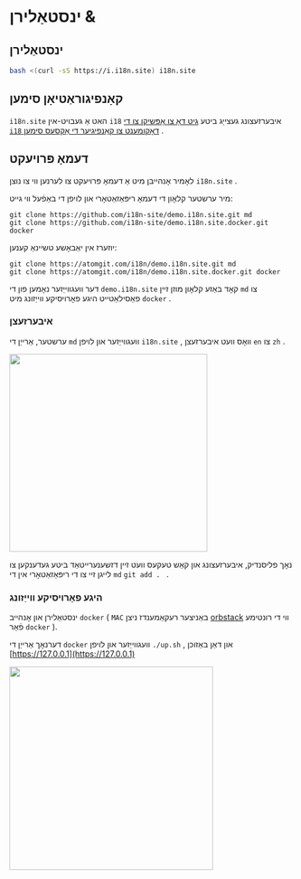 # ינסטאַלירן &

## ינסטאַלירן

```sh
bash <(curl -sS https://i.i18n.site) i18n.site
```

## קאָנפיגוראַטיאָן סימען

`i18n.site` האט אַ געבויט-אין `i18` איבערזעצונג געצייַג ביטע [גיט דאָ צו אָפּשיקן צו די `i18` דאָקומענט צו קאַנפיגיער די אַקסעס סימען](/i18/use) .

## דעמאָ פּרויעקט

לאָמיר אָנהייבן מיט אַ דעמאָ פּרויעקט צו לערנען ווי צו נוצן `i18n.site` .

מיר ערשטער קלאָון די דעמאָ ריפּאַזאַטאָרי און לויפן די באַפֿעל ווי גייט:

```
git clone https://github.com/i18n-site/demo.i18n.site.git md
git clone https://github.com/i18n-site/demo.i18n.site.docker.git docker
```

יוזערז אין יאַבאָשע טשיינאַ קענען:

```
git clone https://atomgit.com/i18n/demo.i18n.site.git md
git clone https://atomgit.com/i18n/demo.i18n.site.docker.git docker
```

דער וועגווייַזער נאָמען פון די `demo.i18n.site` קאָד באַזע קלאָון מוזן זיין `md` צו פאַסילאַטייט היגע פאָרויסיקע ווייַזונג מיט `docker` .

### איבערזעצן

ערשטער, אַרייַן די `md` וועגווייַזער און לויפן `i18n.site` , וואָס וועט איבערזעצן `en` צו `zh` .

<img src="https://p.3ti.site/1721114619.avif" style="width:350px">

נאָך פליסנדיק, איבערזעצונג און קאַש טעקעס וועט זיין דזשענערייטאַד ביטע געדענקען צו לייגן זיי צו די ריפּאַזאַטאָרי אין די `md` `git add . ` .

### היגע פאָרויסיקע ווייַזונג

ינסטאַלירן און אָנהייב `docker` ( `MAC` באַניצער רעקאַמענדז ניצן [orbstack](https://orbstack.dev) ווי די רונטימע פֿאַר `docker` ).

דערנאָך אַרייַן די `docker` וועגווייַזער און לויפן `./up.sh` , און דאַן באַזוכן [https://127.0.0.1](https://127.0.0.1)

<img src="//p.3ti.site/1721104238.avif" style="width:360px">